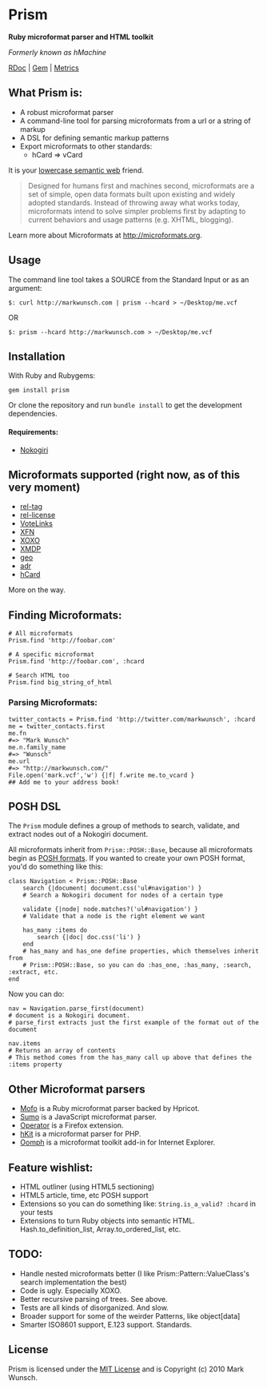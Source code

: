 # Prism

**Ruby microformat parser and HTML toolkit**

_Formerly known as hMachine_

[RDoc](http://rdoc.info/projects/mwunsch/prism) | [Gem](http://rubygems.org/gems/prism) | [Metrics](http://getcaliper.com/caliper/project?repo=git%3A%2F%2Fgithub.com%2Fmwunsch%2Fprism.git)

## What Prism is:

+ A robust microformat parser
+ A command-line tool for parsing microformats from a url or a string of markup
+ A DSL for defining semantic markup patterns
+ Export microformats to other standards:
	+ hCard => vCard

It is your [lowercase semantic web](http://tantek.com/presentations/2004etech/realworldsemanticspres.html) friend.

>Designed for humans first and machines second, microformats are a set of simple, open data formats built upon existing and widely adopted standards. Instead of throwing away what works today, microformats intend to solve simpler problems first by adapting to current behaviors and usage patterns (e.g. XHTML, blogging).

Learn more about Microformats at http://microformats.org.

## Usage

The command line tool takes a SOURCE from the Standard Input or as an argument:

	$: curl http://markwunsch.com | prism --hcard > ~/Desktop/me.vcf
	
OR

	$: prism --hcard http://markwunsch.com > ~/Desktop/me.vcf

## Installation

With Ruby and Rubygems:

	gem install prism
	
Or clone the repository and run `bundle install` to get the development dependencies.	

#### Requirements:

+ [Nokogiri](http://github.com/tenderlove/nokogiri)

## Microformats supported (right now, as of this very moment)

+ [rel-tag](http://microformats.org/wiki/rel-tag)
+ [rel-license](http://microformats.org/wiki/rel-license)
+ [VoteLinks](http://microformats.org/wiki/vote-links)
+ [XFN](http://microformats.org/wiki/XFN)
+ [XOXO](http://microformats.org/wiki/xoxo)
+ [XMDP](http://microformats.org/wiki/XMDP)
+ [geo](http://microformats.org/wiki/geo)
+ [adr](http://microformats.org/wiki/adr)
+ [hCard](http://microformats.org/wiki/hcard)

More on the way.

## Finding Microformats:
	
	# All microformats
	Prism.find 'http://foobar.com'
	
	# A specific microformat
	Prism.find 'http://foobar.com', :hcard
	
	# Search HTML too
	Prism.find big_string_of_html
	
### Parsing Microformats:

	twitter_contacts = Prism.find 'http://twitter.com/markwunsch', :hcard
	me = twitter_contacts.first
	me.fn
	#=> "Mark Wunsch"
	me.n.family_name
	#=> "Wunsch"
	me.url
	#=> "http://markwunsch.com/"
	File.open('mark.vcf','w') {|f| f.write me.to_vcard }
	## Add me to your address book!	

## POSH DSL

The `Prism` module defines a group of methods to search, validate, and extract nodes out of a Nokogiri document.

All microformats inherit from `Prism::POSH::Base`, because all microformats begin as [POSH formats](http://microformats.org/wiki/posh). If you wanted to create your own POSH format, you'd do something like this:

	class Navigation < Prism::POSH::Base
		search {|document| document.css('ul#navigation') }
		# Search a Nokogiri document for nodes of a certain type
		
		validate {|node| node.matches?('ul#navigation') }
		# Validate that a node is the right element we want
		
		has_many :items do
			search {|doc| doc.css('li') }
		end
		# has_many and has_one define properties, which themselves inherit from
		# Prism::POSH::Base, so you can do :has_one, :has_many, :search, :extract, etc.
	end
	
Now you can do:

	nav = Navigation.parse_first(document) 
	# document is a Nokogiri document. 
	# parse_first extracts just the first example of the format out of the document
	
	nav.items
	# Returns an array of contents
	# This method comes from the has_many call up above that defines the :items property

## Other Microformat parsers

+ [Mofo](http://mofo.rubyforge.org/) is a Ruby microformat parser backed by Hpricot.
+ [Sumo](http://www.danwebb.net/2007/2/9/sumo-a-generic-microformats-parser-for-javascript) is a JavaScript microformat parser.
+ [Operator](https://addons.mozilla.org/en-US/firefox/addon/4106) is a Firefox extension.
+ [hKit](http://code.google.com/p/hkit/) is a microformat parser for PHP.
+ [Oomph](http://visitmix.com/labs/oomph/) is a microformat toolkit add-in for Internet Explorer.
	
## Feature wishlist:

+ HTML outliner (using HTML5 sectioning)
+ HTML5 article, time, etc POSH support
+ Extensions so you can do something like: `String.is_a_valid? :hcard` in your tests
+ Extensions to turn Ruby objects into semantic HTML. Hash.to_definition_list, Array.to_ordered_list, etc.	
	
## TODO:

+ Handle nested microformats better (I like Prism::Pattern::ValueClass's search implementation the best)
+ Code is ugly. Especially XOXO.
+ Better recursive parsing of trees. See above.
+ Tests are all kinds of disorganized. And slow.
+ Broader support for some of the weirder Patterns, like object[data]
+ Smarter ISO8601 support, E.123 support. Standards.

## License

Prism is licensed under the [MIT License](http://creativecommons.org/licenses/MIT/) and is Copyright (c) 2010 Mark Wunsch.